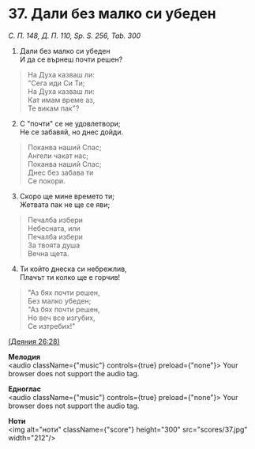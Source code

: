 # 37. Дали без малко си убеден  

*С. П. 148, Д. П. 110, Sp. S. 256, Tab. 300*  

1. Дали без малко си убеден  
И да се върнеш почти решен?  

> На Духа казваш ли:  
> "Сега иди Си Ти;  
> На Духа казваш ли:  
> Кат имам време аз,  
> Те викам пак"?  

2. С "почти" се не удовлетвори;  
Не се забавяй, но днес дойди.  

> Поканва наший Спас;  
> Ангели чакат нас;  
> Поканва наший Спас;  
> Днес без забава ти  
> Се покори.  

3. Скоро ще мине времето ти;  
Жетвата пак не ще се яви;  

> Печалба избери  
> Небесната, или  
> Печалба избери  
> За твоята душа  
> Вечна щета.  

4. Ти който днеска си небрежлив,  
Плачът ти колко ще е горчив!  

> "Аз бях почти решен,  
> Без малко убеден;  
> "Аз бях почти решен,  
> Но веч все изгубих,  
> Се изтребих!"  

[(Деяния 26:28)](http://biblia.bg/index.php?k=44&g=26&s=28)  

__Мелодия__  
<audio className={"music"} controls={true} preload={"none"}><source src="mp3/37.mp3" type="audio/mpeg"/>
Your browser does not support the audio tag.
</audio>  

__Едноглас__  
<audio className={"music"} controls={true} preload={"none"}><source src="transp/37.mp3" type="audio/mpeg"/>
Your browser does not support the audio tag.
</audio>  

__Ноти__  
<img alt="ноти" className={"score"} height="300" src="scores/37.jpg" width="212"/>
